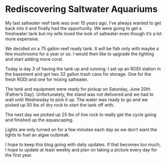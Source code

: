 # Rediscovering Saltwater Aquariums

My last saltwater reef tank was over 15 years ago. I’ve always wanted to
get back into it and finally had the opportunity. We were going to get a
freshwater tank but my wife loved the look of saltwater even though it’s
a lot more expensive.

We decided on a 75 gallon reef ready tank. It will be fish only with
maybe a few mushrooms for a year or so. I would then like to upgrade the
lighting and start adding more coral.

Today is day 3 of having the tank up and running. I set up an RODI
station in the basement and got two 32 gallon trash cans for storage.
One for the fresh RODI and one for mixing saltwater.

The tank and equipment were ready for pickup on Saturday, June 20th
(Father’s Day). Unfortunately, the stand was not delivered and we had to
wait until Wednesday to pick it up. The water was ready to go and we
picked up 50 lbs of dry rock to start the tank off with.

The next day we picked up 25 lbs of live rock to really get the cycle
going and finished up the aquascaping.

Lights are only turned on for a few minutes each day as we don’t want
the lights to fuel an algae outbreak.

I hope to keep this blog going with daily updates. If that becomes too
much, I hope to update at least weekly and plan on taking a picture
every day for the first year.
